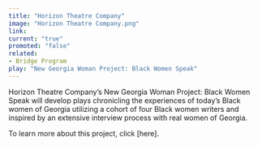 ```yaml
---
title: "Horizon Theatre Company"
image: "Horizon Theatre Company.png"
link: 
current: "true"
promoted: "false"
related:
- Bridge Program
play: "New Georgia Woman Project: Black Women Speak"
---
```

Horizon Theatre Company’s New Georgia Woman Project: Black Women Speak will develop plays chronicling the experiences of today’s Black women of Georgia utilizing a cohort of four Black women writers and inspired by an extensive interview process with real women of Georgia. 

To learn more about this project, click [here].
